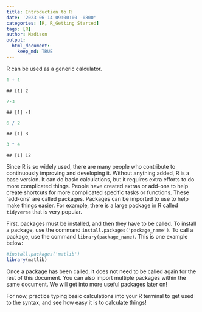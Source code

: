 ```yaml
---
title: Introduction to R
date: '2023-06-14 09:00:00 -0800'
categories: [R, R_Getting Started]
tags: [R]
author: Madison
output: 
  html_document:
    keep_md: TRUE
---
```




R can be used as a generic calculator.


``` r
1 + 1
```

```
## [1] 2
```




``` r
2-3
```

```
## [1] -1
```




``` r
6 / 2
```

```
## [1] 3
```




``` r
3 * 4
```

```
## [1] 12
```



Since R is so widely used, there are many people who contribute to continuously improving and developing it. Without anything added, R is a base version. It can do basic calculations, but it requires extra efforts to do more complicated things. People have created extras or add-ons to help create shortcuts for more complicated specific tasks or functions. These 'add-ons' are called packages. Packages can be imported to use to help make things easier. For example, there is a large package in R called `tidyverse` that is very popular. 

First, packages must be installed, and then they have to be called. To install a package, use the command `install.packages('package_name')`. To call a package, use the command `library(package_name)`. This is one example below:


``` r
#install.packages('matlib')
library(matlib)
```

Once a package has been called, it does not need to be called again for the rest of this document. You can also import multiple packages within the same document. We will get into more useful packages later on!

For now, practice typing basic calculations into your R terminal to get used to the syntax, and see how easy it is to calculate things!

